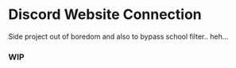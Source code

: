 # Discord Website Connection
Side project out of boredom and also to bypass school filter.. heh...

### WIP

